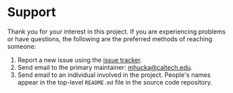 Support
=======

Thank you for your interest in this project.  If you are experiencing problems or have questions, the following are the preferred methods of reaching someone:

1. Report a new issue using the [issue tracker](https://github.com/mhucka/emacs-hacks/issues).
2. Send email to the primary maintainer: [mhucka@caltech.edu](mhucka@caltech.edu).
3. Send email to an individual involved in the project. People's names appear in the top-level `README.md` file in the source code repository.
